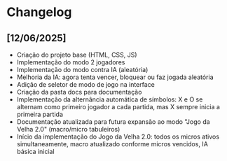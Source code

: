 # Changelog

## [12/06/2025]
- Criação do projeto base (HTML, CSS, JS)
- Implementação do modo 2 jogadores
- Implementação do modo contra IA (aleatória)
- Melhoria da IA: agora tenta vencer, bloquear ou faz jogada aleatória
- Adição de seletor de modo de jogo na interface
- Criação da pasta docs para documentação
- Implementação da alternância automática de símbolos: X e O se alternam como primeiro jogador a cada partida, mas X sempre inicia a primeira partida
- Documentação atualizada para futura expansão ao modo "Jogo da Velha 2.0" (macro/micro tabuleiros)
- Início da implementação do Jogo da Velha 2.0: todos os micros ativos simultaneamente, macro atualizado conforme micros vencidos, IA básica inicial
